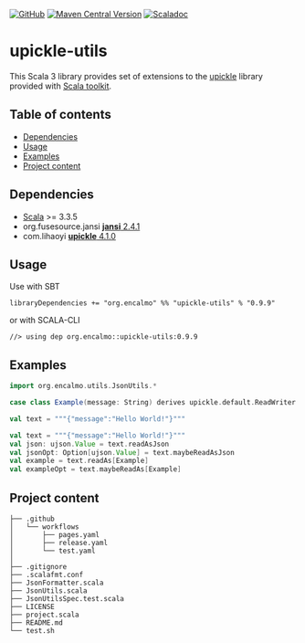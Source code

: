 <a href="https://github.com/encalmo/upickle-utils">![GitHub](https://img.shields.io/badge/github-%23121011.svg?style=for-the-badge&logo=github&logoColor=white)</a> <a href="https://central.sonatype.com/artifact/org.encalmo/upickle-utils_3" target="_blank">![Maven Central Version](https://img.shields.io/maven-central/v/org.encalmo/upickle-utils_3?style=for-the-badge)</a> <a href="https://encalmo.github.io/upickle-utils/scaladoc/org/encalmo/utils.html" target="_blank"><img alt="Scaladoc" src="https://img.shields.io/badge/docs-scaladoc-red?style=for-the-badge"></a>

# upickle-utils

This Scala 3 library provides set of extensions to the [upickle](https://github.com/com-lihaoyi/upickle) library provided with [Scala toolkit](https://docs.scala-lang.org/toolkit/introduction.html).

## Table of contents

- [Dependencies](#dependencies)
- [Usage](#usage)
- [Examples](#examples)
- [Project content](#project-content)

## Dependencies

   - [Scala](https://www.scala-lang.org) >= 3.3.5
   - org.fusesource.jansi [**jansi** 2.4.1](https://central.sonatype.com/artifact/org.fusesource.jansi/jansi)
   - com.lihaoyi [**upickle** 4.1.0](https://github.com/com-lihaoyi/upickle)

## Usage

Use with SBT

    libraryDependencies += "org.encalmo" %% "upickle-utils" % "0.9.9"

or with SCALA-CLI

    //> using dep org.encalmo::upickle-utils:0.9.9

## Examples

```scala
import org.encalmo.utils.JsonUtils.*

case class Example(message: String) derives upickle.default.ReadWriter

val text = """{"message":"Hello World!"}"""

val text = """{"message":"Hello World!"}"""
val json: ujson.Value = text.readAsJson
val jsonOpt: Option[ujson.Value] = text.maybeReadAsJson
val example = text.readAs[Example]
val exampleOpt = text.maybeReadAs[Example]
```


## Project content

```
├── .github
│   └── workflows
│       ├── pages.yaml
│       ├── release.yaml
│       └── test.yaml
│
├── .gitignore
├── .scalafmt.conf
├── JsonFormatter.scala
├── JsonUtils.scala
├── JsonUtilsSpec.test.scala
├── LICENSE
├── project.scala
├── README.md
└── test.sh
```

